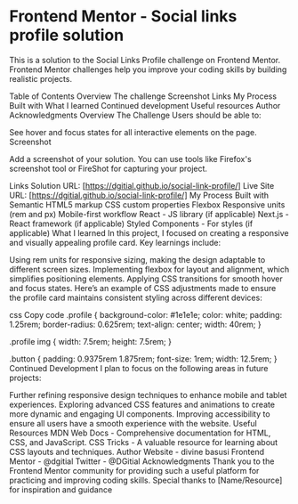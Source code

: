 # Frontend Mentor - Social links profile solution

This is a solution to the Social Links Profile challenge on Frontend Mentor. Frontend Mentor challenges help you improve your coding skills by building realistic projects.

Table of Contents
Overview
The challenge
Screenshot
Links
My Process
Built with
What I learned
Continued development
Useful resources
Author
Acknowledgments
Overview
The Challenge
Users should be able to:

See hover and focus states for all interactive elements on the page.
Screenshot

Add a screenshot of your solution. You can use tools like Firefox's screenshot tool or FireShot for capturing your project.

Links
Solution URL: [https://dgitial.github.io/social-link-profile/]
Live Site URL: [https://dgitial.github.io/social-link-profile/]
My Process
Built with
Semantic HTML5 markup
CSS custom properties
Flexbox
Responsive units (rem and px)
Mobile-first workflow
React - JS library (if applicable)
Next.js - React framework (if applicable)
Styled Components - For styles (if applicable)
What I learned
In this project, I focused on creating a responsive and visually appealing profile card. Key learnings include:

Using rem units for responsive sizing, making the design adaptable to different screen sizes.
Implementing flexbox for layout and alignment, which simplifies positioning elements.
Applying CSS transitions for smooth hover and focus states.
Here’s an example of CSS adjustments made to ensure the profile card maintains consistent styling across different devices:

css
Copy code
.profile {
background-color: #1e1e1e;
color: white;
padding: 1.25rem;
border-radius: 0.625rem;
text-align: center;
width: 40rem;
}

.profile img {
width: 7.5rem;
height: 7.5rem;
}

.button {
padding: 0.9375rem 1.875rem;
font-size: 1rem;
width: 12.5rem;
}
Continued Development
I plan to focus on the following areas in future projects:

Further refining responsive design techniques to enhance mobile and tablet experiences.
Exploring advanced CSS features and animations to create more dynamic and engaging UI components.
Improving accessibility to ensure all users have a smooth experience with the website.
Useful Resources
MDN Web Docs - Comprehensive documentation for HTML, CSS, and JavaScript.
CSS Tricks - A valuable resource for learning about CSS layouts and techniques.
Author
Website - divine basusi
Frontend Mentor - @dgitial
Twitter - @DGitial
Acknowledgments
Thank you to the Frontend Mentor community for providing such a useful platform for practicing and improving coding skills. Special thanks to [Name/Resource] for inspiration and guidance
